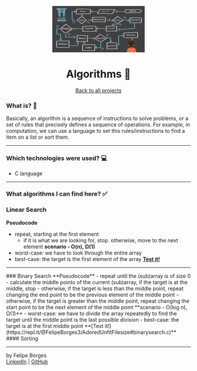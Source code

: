 <div align="center">	
	<img src="./.github/algorithms.png" alt="algorithmsimg" width="50%"/>	
</div>

<div align="center">
	<h1>Algorithms 📝</h1>
</div>

<div align="center">	
	<a href="https://github.com/felipejsborges/cs50_challenges#cs50x-challenges-">Back to all projects</a>
</div>

### What is? 🤔
Basically, an algorithm is a sequence of instructions to solve problems, or a set of rules that precisely defines a sequence of operations. For example, in computation, we can use a language to set this rules/instructions to find a item on a list or sort them.
<hr>

### Which technologies were used? 💻
- C language
<hr>

### What algorithms I can find here? ✅
### Linear Search
**Pseudocode**
- repeat, starting at the first element
  - if it is what we are looking for, stop. otherwise, move to the next element 
**scenario - O(n), Ω(1)**
- worst-case: we have to look through the entire array
- best-case: the target is the first element of the array
**[Test it!](https://repl.it/@FelipeBorges3/AdoredUnfitFilesize#linearsearch.c)**
<hr>
### Binary Search
**Pseudocode**
- repeat until the (sub)array is of size 0
  - calculate the middle pointo of the current (sub)array, if the target is at the middle, stop
  - otherwise, if the target is less than the middle point, repeat changing the end point to be the previous element of the middle point
  - otherwise, if the target is greater than the middle point, repeat changing the start point to be the next element of the middle point
**scenario - O(log n), Ω(1)**
- worst-case: we have to divide the array repeatedly to find the target until the middle point is the last possible division
- best-case: the target is at the first middle point
**[Test it!](https://repl.it/@FelipeBorges3/AdoredUnfitFilesize#binarysearch.c)**
<br>
#### Sorting
<hr>

by Felipe Borges<br>
[LinkedIn](https://www.linkedin.com/in/felipejsborges) | [GitHub](https://github.com/felipejsborges)
